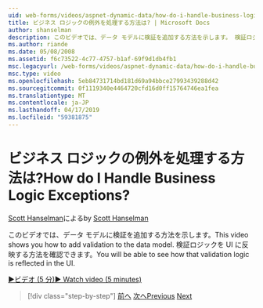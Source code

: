 ```yaml
---
uid: web-forms/videos/aspnet-dynamic-data/how-do-i-handle-business-logic-exceptions
title: ビジネス ロジックの例外を処理する方法は? | Microsoft Docs
author: shanselman
description: このビデオでは、データ モデルに検証を追加する方法を示します。 検証ロジックを UI に反映する方法を確認できます。
ms.author: riande
ms.date: 05/08/2008
ms.assetid: f6c73522-4c77-4757-b1af-69f9d1db4fb1
msc.legacyurl: /web-forms/videos/aspnet-dynamic-data/how-do-i-handle-business-logic-exceptions
msc.type: video
ms.openlocfilehash: 5eb84731714bd181d69a94bbce27993439288d42
ms.sourcegitcommit: 0f1119340e4464720cfd16d0ff15764746ea1fea
ms.translationtype: MT
ms.contentlocale: ja-JP
ms.lasthandoff: 04/17/2019
ms.locfileid: "59381875"
---
```

# <a name="how-do-i-handle-business-logic-exceptions"></a><span data-ttu-id="4bb56-105">ビジネス ロジックの例外を処理する方法は?</span><span class="sxs-lookup"><span data-stu-id="4bb56-105">How do I Handle Business Logic Exceptions?</span></span>

<span data-ttu-id="4bb56-106">[Scott Hanselman](https://github.com/shanselman)による</span><span class="sxs-lookup"><span data-stu-id="4bb56-106">by [Scott Hanselman](https://github.com/shanselman)</span></span>

<span data-ttu-id="4bb56-107">このビデオでは、データ モデルに検証を追加する方法を示します。</span><span class="sxs-lookup"><span data-stu-id="4bb56-107">This video shows you how to add validation to the data model.</span></span> <span data-ttu-id="4bb56-108">検証ロジックを UI に反映する方法を確認できます。</span><span class="sxs-lookup"><span data-stu-id="4bb56-108">You will be able to see how that validation logic is reflected in the UI.</span></span>

[<span data-ttu-id="4bb56-109">&#9654;ビデオ (5 分)</span><span class="sxs-lookup"><span data-stu-id="4bb56-109">&#9654; Watch video (5 minutes)</span></span>](https://channel9.msdn.com/Blogs/ASP-NET-Site-Videos/how-do-i-handle-business-logic-exceptions)

> [!div class="step-by-step"]
> <span data-ttu-id="4bb56-110">[前へ](how-do-i-change-how-my-fields-render.md)
> [次へ](how-do-i-make-custom-pages.md)</span><span class="sxs-lookup"><span data-stu-id="4bb56-110">[Previous](how-do-i-change-how-my-fields-render.md)
[Next](how-do-i-make-custom-pages.md)</span></span>
